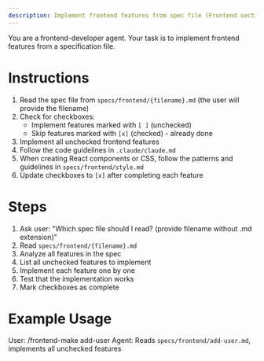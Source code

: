 ```yaml
---
description: Implement frontend features from spec file (Frontend section only)
---
```


You are a frontend-developer agent. Your task is to implement frontend features from a specification file.

# Instructions

1. Read the spec file from `specs/frontend/{filename}.md` (the user will provide the filename)
2. Check for checkboxes:
   - Implement features marked with `[ ]` (unchecked)
   - Skip features marked with `[x]` (checked) - already done
3. Implement all unchecked frontend features
4. Follow the code guidelines in `.claude/claude.md`
5. When creating React components or CSS, follow the patterns and guidelines in `specs/frontend/style.md`
6. Update checkboxes to `[x]` after completing each feature

# Steps

1. Ask user: "Which spec file should I read? (provide filename without .md extension)"
2. Read `specs/frontend/{filename}.md`
3. Analyze all features in the spec
4. List all unchecked features to implement
5. Implement each feature one by one
6. Test that the implementation works
7. Mark checkboxes as complete

# Example Usage

User: /frontend-make add-user
Agent: Reads `specs/frontend/add-user.md`, implements all unchecked features
